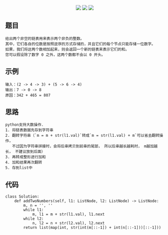 <p align='center'>
<a href='https://github.com/HLearning/'><img src='https://img.shields.io/badge/github-HLearning-blue.svg'></a>
<a href='https://leetcode-cn.com/u/hlearning'><img src='https://img.shields.io/badge/leetcode-HLearning-yellow.svg'></a>
<a href='https://leetcode4py.readthedocs.io/'><img src='https://img.shields.io/badge/readthedocs-leetcode4py-orange.svg'></a>
</p>

## 题目
```
给出两个非空的链表用来表示两个非负的整数。
其中，它们各自的位数是按照逆序的方式存储的，并且它们的每个节点只能存储一位数字。
如果，我们将这两个数相加起来，则会返回一个新的链表来表示它们的和。
您可以假设除了数字 0 之外，这两个数都不会以 0 开头。
```

## 示例
```
输入：(2 -> 4 -> 3) + (5 -> 6 -> 4)
输出：7 -> 0 -> 8
原因：342 + 465 = 807
```

## 思路
```
python支持大数操作.
1. 将链表数据先存到字符串
2. 翻转字符串（`m = m + str(l1.val)`转成`m = str(l1.val) + m`可以省去翻转操作，
   不过因为字符串拼接时，会将后串拷贝到前串的尾部， 所以后串越长越耗时， m越加越长， 不建议放到后面）
3. 再转成整形进行加和
4. 加和结果再次翻转
5. 存到list中
```

## 代码
```
class Solution:
    def addTwoNumbers(self, l1: ListNode, l2: ListNode) -> ListNode:
        m, n = '', ''
        while l1:
            m, l1 = m + str(l1.val), l1.next
        while l2:
            n, l2 = n + str(l2.val), l2.next
        return list(map(int, str(int(m[::-1]) + int(n[::-1]))[::-1]))
```
